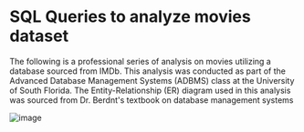 # SQL Queries to analyze movies dataset
The following is a professional series of analysis on movies utilizing a database sourced from IMDb. This analysis was conducted as part of the Advanced Database Management Systems (ADBMS) class at the University of South Florida. The Entity-Relationship (ER) diagram used in this analysis was sourced from Dr. Berdnt's textbook on database management systems





![image](https://user-images.githubusercontent.com/15548942/218283926-9415e889-da5d-409b-aa11-1e976b105343.png)
